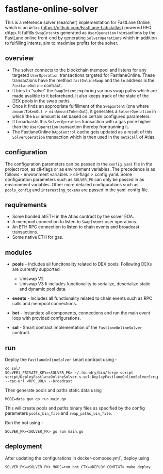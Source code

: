 # fastlane-online-solver

This is a reference solver (searcher) implementation for FastLane Online, which is an `Atlas` (https://github.com/FastLane-Labs/atlas) powered RFQ dApp. It fulfills `SwapIntent`s generated as `UserOperation` transactions by the FastLane online front-end by generating `SolverOperation`s which in addition to fulfilling intents, aim to maximise profits for the solver.

## overview

* The solver connects to the blockchain mempool and listens for any targeted `UserOperation` transactions targeted for FastlaneOnline. These transactions have the method `fastOnlineSwap` and the `to` address is the `FastLaneOnline` contract.
* It tries to "solve" the `SwapIntent` exploring various swap paths which are made availble to it beforehand. It also keeps track of the state of the DEX pools in the swap paths.
* Once it finds an appropriate fulfillment of the `SwapIntent` (one where `amountTokenOut > minAmountTokenOut`), it generates a `SolverOperation` in which the `bid` amount is set based on certain configured parameters.
* It broadcasts this `SolverOperation` transaction with a gas price higher than the `UserOperation` transaction thereby frontrunning it.
* The FastlaneOnline `DAppControl` cache gets updated as a result of this `SolverOperation` transaction which is then used in the `metacall` of Atlas.

## configuration

The configuration parameters can be passed in the `config.yaml` file in the project root, as cli-flags or as environment variables. The precedence is as follows - environment variables > cli-flags > config.yaml. Some configuration parameters such as `SOLVER_PK` can only be passed in as environment variables. Other more detailed configurations such as `pools_config` and `interesting_tokens` are passed in the yaml config file.

## requirements

* Some bonded atlETH in the Atlas contract by the solver EOA.
* A mempool connection to listen to `SwapIntent` user operations.
* An ETH RPC connection to listen to chain events and broadcast transactions.
* Some native ETH for gas.

## modules

* **pools** - 
Includes all funcitonality related to DEX pools. Following DEXs are currently supported
    * Uniswap V2
    * Uniswap V3
It includes functionality to serialize, deserialize static and dynamic pool data.

* **events** -
Includes all functionality related to chain events such as RPC calls and mempool connections.

* **bot** -
Instantiate all components, connections and run the main event loop with provided configurations.

* **sol** - 
Smart contract implementation of the `FastlaneOnlineSolver` contract.

## run

Deploy the `FastlaneOnlineSolver` smart contract using - 
```
cd sol/
SOLVER1_PRIVATE_KEY=<SOLVER_PK> ~/.foundry/bin/forge script script/DeployFastlaneOnlineSolver.s.sol:DeployFastlaneOnlineSolverScript --rpc-url <RPC_URL> --broadcast
```

Then generate pools and paths static data using
```
MODE=data_gen go run main.go
```
This will create pools and paths binary files as specified by the config parameters `pools_bin_file` and `swap_paths_bin_file`.

Run the bot using - 
```
SOLVER_PK=<SOLVER_PK> go run main.go
```

## deployment

After updating the configurations in docker-compose.yml`, deploy using 

```
SOLVER_PK=<SOLVER_PK> MODE=run_bot CTX=<DEPLOY_CONTEXT> make deploy
```